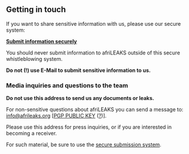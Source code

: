 
## Getting in touch

If you want to share sensitive information with us, please use our secure system:

<a href="https://secure.afrileaks.org/#/submission" class="btn btn-lg btn-default"><strong>Submit information securely</strong></a>

You should never submit information to afriLEAKS outside of this secure whistleblowing system.

**Do not (!) use E-Mail to submit sensitive information to us.**

### Media inquiries and questions to the team

**Do not use this address to send us any documents or leaks.**

For non-sensitive questions about afriLEAKS you can send a message to: [info@afrileaks.org](mailto:info@afrileaks.org) [[PGP PUBLIC KEY](/7A2F3CF6.asc) ([?](http://lifehacker.com/how-to-encrypt-your-email-and-keep-your-conversations-p-1133495744 "What is PGP and how do I use it to encrypt my email?"))].

Please use this address for press inquiries, or if you are interested in becoming a receiver.

For such material, be sure to use the [secure submission system](https://secure.afrileaks.org/).
